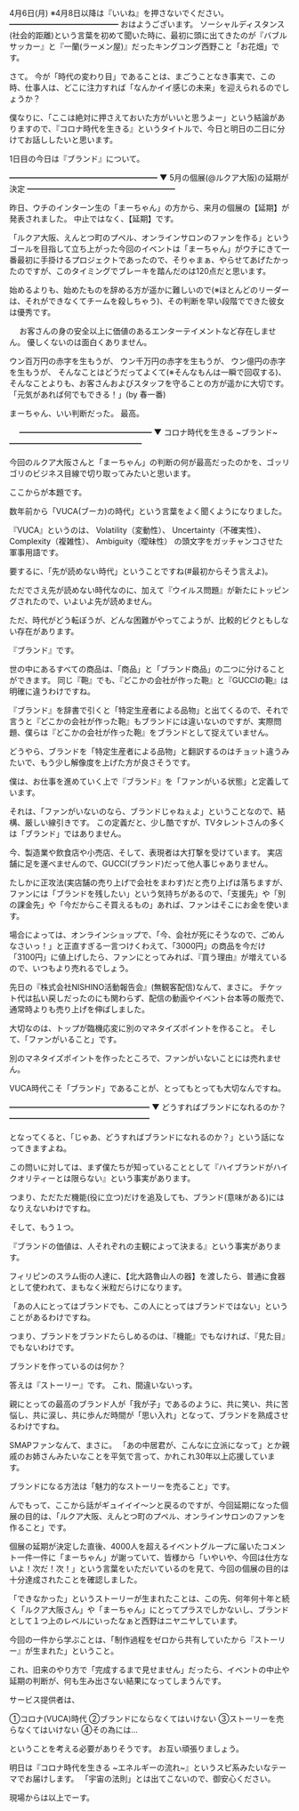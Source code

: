 4月6日(月) ※4月8日以降は『いいね』を押さないでください。
━━━━━━━━━━━━━━
おはようございます。
ソーシャルディスタンス(社会的距離)という言葉を初めて聞いた時に、最初に頭に出てきたのが『バブルサッカー』と『一蘭(ラーメン屋)』だったキングコング西野こと「お花畑」です。

さて。
今が「時代の変わり目」であることは、まごうことなき事実で、この時、仕事人は、どこに注力すれば「なんかイイ感じの未来」を迎えられるのでしょうか？

僕なりに、「ここは絶対に押さえておいた方がいいと思うよー」という結論がありますので、『コロナ時代を生きる』というタイトルで、今日と明日の二日に分けてお話ししたいと思います。

1日目の今日は『ブランド』について。

━━━━━━━━━━━━━━━━━━━
▼ 5月の個展(@ルクア大阪)の延期が決定
━━━━━━━━━━━━━━━━━━━

昨日、ウチのインターン生の「まーちゃん」の方から、来月の個展の【延期】が発表されました。
中止ではなく、【延期】です。

「ルクア大阪、えんとつ町のプペル、オンラインサロンのファンを作る」というゴールを目指して立ち上がった今回のイベントは「まーちゃん」がウチにきて一番最初に手掛けるプロジェクトであったので、そりゃまぁ、やらせてあげたかったのですが、このタイミングでブレーキを踏んだのは120点だと思います。

始めるよりも、始めたものを辞める方が遥かに難しいので(※ほとんどのリーダーは、それができなくてチームを殺しちゃう)、その判断を早い段階でできた彼女は優秀です。

　
お客さんの身の安全以上に価値のあるエンターテイメントなど存在しません。
優しくないのは面白くありません。

ウン百万円の赤字を生もうが、
ウン千万円の赤字を生もうが、
ウン億円の赤字を生もうが、
そんなことはどうだってよくて(※そんなもんは一瞬で回収する)、
そんなことよりも、お客さんおよびスタッフを守ることの方が遥かに大切です。
「元気があれば何でもできる！」(by 春一番)

まーちゃん、いい判断だった。
最高。

　
━━━━━━━━━━━━━━━━━
▼ コロナ時代を生きる ~ブランド~
━━━━━━━━━━━━━━━━━

今回のルクア大阪さんと「まーちゃん」の判断の何が最高だったのかを、ゴッリゴリのビジネス目線で切り取ってみたいと思います。

ここからが本題です。

数年前から「VUCA(ブーカ)の時代」という言葉をよく聞くようになりました。

『VUCA』というのは、
Volatility（変動性）、
Uncertainty（不確実性）、
Complexity（複雑性）、
Ambiguity（曖昧性）
の頭文字をガッチャンコさせた軍事用語です。

要するに、「先が読めない時代」ということですね(#最初からそう言えよ)。

ただでさえ先が読めない時代なのに、加えて『ウイルス問題』が新たにトッピングされたので、いよいよ先が読めません。

ただ、時代がどう転ぼうが、どんな困難がやってこようが、比較的ビクともしない存在があります。　　

『ブランド』です。

世の中にあるすべての商品は、「商品」と「ブランド商品」の二つに分けることができます。
同じ『鞄』でも、『どこかの会社が作った鞄』と『GUCCIの鞄』は明確に違うわけですね。

『ブランド』を辞書で引くと「特定生産者による品物」と出てくるので、それで言うと『どこかの会社が作った鞄』もブランドには違いないのですが、実際問題、僕らは『どこかの会社が作った鞄』をブランドとして捉えていません。

どうやら、ブランドを「特定生産者による品物」と翻訳するのはチョット違うみたいで、もう少し解像度を上げた方が良さそうです。

僕は、お仕事を進めていく上で『ブランド』を「ファンがいる状態」と定義しています。

それは、「ファンがいないのなら、ブランドじゃねぇよ」ということなので、結構、厳しい線引きです。
この定義だと、少し酷ですが、TVタレントさんの多くは「ブランド」ではありません。

今、製造業や飲食店や小売店、そして、表現者は大打撃を受けています。
実店舗に足を運べませんので、GUCCI(ブランド)だって他人事じゃありません。

たしかに正攻法(実店舗の売り上げで会社をまわす)だと売り上げは落ちますが、ファンには「ブランドを残したい」という気持ちがあるので、「支援先」や「別の課金先」や「今だからこそ買えるもの」あれば、ファンはそこにお金を使います。

場合によっては、オンラインショップで、「今、会社が死にそうなので、ごめんなさいっ！」と正直すぎる一言つけくわえて、「3000円」の商品を今だけ「3100円」に値上げしたら、ファンにとってみれば、『買う理由』が増えているので、いつもより売れるでしょう。

先日の『株式会社NISHINO活動報告会』(無観客配信)なんて、まさに。
チケット代は払い戻しだったのにも関わらず、配信の動画やイベント台本等の販売で、通常時よりも売り上げを伸ばしました。

大切なのは、トップが臨機応変に別のマネタイズポイントを作ること。
そして、「ファンがいること」です。

別のマネタイズポイントを作ったところで、ファンがいないことには売れません。

VUCA時代こそ「ブランド」であることが、とってもとっても大切なんですね。

━━━━━━━━━━━━━━━━━━
▼ どうすればブランドになれるのか？
━━━━━━━━━━━━━━━━━━

となってくると、「じゃあ、どうすればブランドになれるのか？」という話になってきますよね。

この問いに対しては、まず僕たちが知っていることとして『ハイブランドがハイクオリティーとは限らない』という事実があります。

つまり、ただただ機能(役に立つ)だけを追及しても、ブランド(意味がある)にはなりえないわけですね。

そして、もう１つ。

『ブランドの価値は、人それぞれの主観によって決まる』という事実があります。

フィリピンのスラム街の人達に、【北大路魯山人の器】を渡したら、普通に食器として使われて、まもなく米粒だらけになります。

「あの人にとってはブランドでも、この人にとってはブランドではない」ということがあるわけですね。

つまり、ブランドをブランドたらしめるのは、『機能』でもなければ、『見た目』でもないわけです。

ブランドを作っているのは何か？

答えは『ストーリー』です。
これ、間違いないっす。

親にとっての最高のブランド人が「我が子」であるのように、共に笑い、共に苦悩し、共に涙し、共に歩んだ時間が「思い入れ」となって、ブランドを熟成させるわけですね。

SMAPファンなんて、まさに。
「あの中居君が、こんなに立派になって」とか親戚のお姉さんみたいなことを平気で言って、かれこれ30年以上応援しています。

ブランドになる方法は「魅力的なストーリーを売ること」です。

んでもって、ここから話がギュイイイ～ンと戻るのですが、今回延期になった個展の目的は、「ルクア大阪、えんとつ町のプペル、オンラインサロンのファンを作ること」です。

個展の延期が決定した直後、4000人を超えるイベントグループに届いたコメント一件一件に「まーちゃん」が謝っていて、皆様から「いやいや、今回は仕方ないよ！次だ！次！」という言葉をいただいているのを見て、今回の個展の目的は十分達成されたことを確認しました。

「できなかった」というストーリーが生まれたことは、この先、何年何十年と続く「ルクア大阪さん」や「まーちゃん」にとってプラスでしかないし、ブランドとして１つ上のレベルにいったなぁと西野はニヤニヤしています。

今回の一件から学ぶことは、「制作過程をゼロから共有していたから『ストーリー』が生まれた」ということ。

これ、旧来のやり方で「完成するまで見せません」だったら、イベントの中止や延期の判断が、何も生み出さない結果になってしまうんです。

サービス提供者は、

①コロナ(VUCA)時代
②ブランドにならなくてはいけない
③ストーリーを売らなくてはいけない
④その為には…

ということを考える必要がありそうです。
お互い頑張りましょう。

明日は『コロナ時代を生きる ~エネルギーの流れ~』というスピ系みたいなテーマでお届けします。
「宇宙の法則」とは出てこないので、御安心ください。

現場からは以上でーす。
